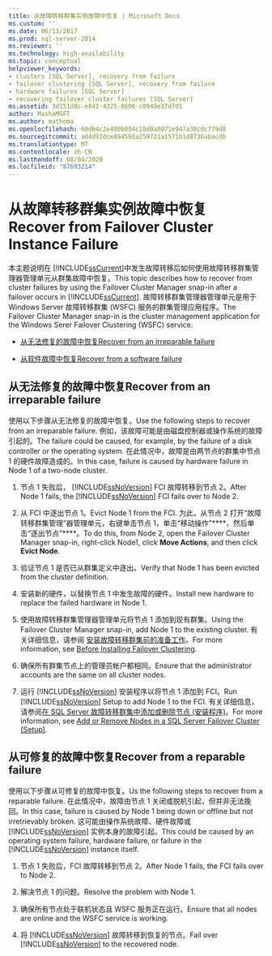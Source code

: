 ```yaml
---
title: 从故障转移群集实例故障中恢复 | Microsoft Docs
ms.custom: ''
ms.date: 06/13/2017
ms.prod: sql-server-2014
ms.reviewer: ''
ms.technology: high-availability
ms.topic: conceptual
helpviewer_keywords:
- clusters [SQL Server], recovery from failure
- failover clustering [SQL Server], recovery from failure
- hardware failures [SQL Server]
- recovering failover cluster failures [SQL Server]
ms.assetid: 3d151d0c-e841-4325-8606-c094de37d7d1
author: MashaMSFT
ms.author: mathoma
ms.openlocfilehash: 60db4c2e480b094c18d0a8071e947a38cdc779d8
ms.sourcegitcommit: ad4d92dce894592a259721a1571b1d8736abacdb
ms.translationtype: MT
ms.contentlocale: zh-CN
ms.lasthandoff: 08/04/2020
ms.locfileid: "87693214"
---
```

# <a name="recover-from-failover-cluster-instance-failure"></a><span data-ttu-id="f22a9-102">从故障转移群集实例故障中恢复</span><span class="sxs-lookup"><span data-stu-id="f22a9-102">Recover from Failover Cluster Instance Failure</span></span>
  <span data-ttu-id="f22a9-103">本主题说明在 [!INCLUDE[ssCurrent](../../../includes/sscurrent-md.md)]中发生故障转移后如何使用故障转移群集管理器管理单元从群集故障中恢复。</span><span class="sxs-lookup"><span data-stu-id="f22a9-103">This topic describes how to recover from cluster failures by using the Failover Cluster Manager snap-in after a failover occurs in [!INCLUDE[ssCurrent](../../../includes/sscurrent-md.md)].</span></span> <span data-ttu-id="f22a9-104">故障转移群集管理器管理单元是用于 Windows Server 故障转移群集 (WSFC) 服务的群集管理应用程序。</span><span class="sxs-lookup"><span data-stu-id="f22a9-104">The Failover Cluster Manager snap-in is the cluster management application for the Windows Serer Failover Clustering (WSFC) service.</span></span>  
  
-   [<span data-ttu-id="f22a9-105">从无法修复的故障中恢复</span><span class="sxs-lookup"><span data-stu-id="f22a9-105">Recover from an irreparable failure</span></span>](#Scenario1)  
  
-   [<span data-ttu-id="f22a9-106">从软件故障中恢复</span><span class="sxs-lookup"><span data-stu-id="f22a9-106">Recover from a software failure</span></span>](#Scenario2)  
  
##  <a name="recover-from-an-irreparable-failure"></a><a name="Scenario1"></a> <span data-ttu-id="f22a9-107">从无法修复的故障中恢复</span><span class="sxs-lookup"><span data-stu-id="f22a9-107">Recover from an irreparable failure</span></span>  
 <span data-ttu-id="f22a9-108">使用以下步骤从无法修复的故障中恢复。</span><span class="sxs-lookup"><span data-stu-id="f22a9-108">Use the following steps to recover from an irreparable failure.</span></span> <span data-ttu-id="f22a9-109">例如，该故障可能是由磁盘控制器或操作系统的故障引起的。</span><span class="sxs-lookup"><span data-stu-id="f22a9-109">The failure could be caused, for example, by the failure of a disk controller or the operating system.</span></span> <span data-ttu-id="f22a9-110">在此情况中，故障是由两节点的群集中节点 1 的硬件故障造成的。</span><span class="sxs-lookup"><span data-stu-id="f22a9-110">In this case, failure is caused by hardware failure in Node 1 of a two-node cluster.</span></span>  
  
1.  <span data-ttu-id="f22a9-111">节点 1 失败后， [!INCLUDE[ssNoVersion](../../../includes/ssnoversion-md.md)] FCI 故障转移到节点 2。</span><span class="sxs-lookup"><span data-stu-id="f22a9-111">After Node 1 fails, the [!INCLUDE[ssNoVersion](../../../includes/ssnoversion-md.md)] FCI fails over to Node 2.</span></span>  
  
2.  <span data-ttu-id="f22a9-112">从 FCI 中逐出节点 1。</span><span class="sxs-lookup"><span data-stu-id="f22a9-112">Evict Node 1 from the FCI.</span></span> <span data-ttu-id="f22a9-113">为此，从节点 2 打开“故障转移群集管理”器管理单元，右键单击节点 1，单击“移动操作”\*\*\*\*，然后单击“逐出节点”\*\*\*\*。</span><span class="sxs-lookup"><span data-stu-id="f22a9-113">To do this, from Node 2, open the Failover Cluster Manager snap-in, right-click Node1, click **Move Actions**, and then click **Evict Node**.</span></span>  
  
3.  <span data-ttu-id="f22a9-114">验证节点 1 是否已从群集定义中逐出。</span><span class="sxs-lookup"><span data-stu-id="f22a9-114">Verify that Node 1 has been evicted from the cluster definition.</span></span>  
  
4.  <span data-ttu-id="f22a9-115">安装新的硬件，以替换节点 1 中发生故障的硬件。</span><span class="sxs-lookup"><span data-stu-id="f22a9-115">Install new hardware to replace the failed hardware in Node 1.</span></span>  
  
5.  <span data-ttu-id="f22a9-116">使用故障转移群集管理器管理单元将节点 1 添加到现有群集。</span><span class="sxs-lookup"><span data-stu-id="f22a9-116">Using the Failover Cluster Manager snap-in, add Node 1 to the existing cluster.</span></span> <span data-ttu-id="f22a9-117">有关详细信息，请参阅 [安装故障转移群集前的准备工作](../install/before-installing-failover-clustering.md)。</span><span class="sxs-lookup"><span data-stu-id="f22a9-117">For more information, see [Before Installing Failover Clustering](../install/before-installing-failover-clustering.md).</span></span>  
  
6.  <span data-ttu-id="f22a9-118">确保所有群集节点上的管理员帐户都相同。</span><span class="sxs-lookup"><span data-stu-id="f22a9-118">Ensure that the administrator accounts are the same on all cluster nodes.</span></span>  
  
7.  <span data-ttu-id="f22a9-119">运行 [!INCLUDE[ssNoVersion](../../../includes/ssnoversion-md.md)] 安装程序以将节点 1 添加到 FCI。</span><span class="sxs-lookup"><span data-stu-id="f22a9-119">Run [!INCLUDE[ssNoVersion](../../../includes/ssnoversion-md.md)] Setup to add Node 1 to the FCI.</span></span> <span data-ttu-id="f22a9-120">有关详细信息，请参阅[在 SQL Server 故障转移群集中添加或删除节点 &#40;安装程序&#41;](../install/add-or-remove-nodes-in-a-sql-server-failover-cluster-setup.md)。</span><span class="sxs-lookup"><span data-stu-id="f22a9-120">For more information, see [Add or Remove Nodes in a SQL Server Failover Cluster &#40;Setup&#41;](../install/add-or-remove-nodes-in-a-sql-server-failover-cluster-setup.md).</span></span>  
  
##  <a name="recover-from-a-reparable-failure"></a><a name="Scenario2"></a> <span data-ttu-id="f22a9-121">从可修复的故障中恢复</span><span class="sxs-lookup"><span data-stu-id="f22a9-121">Recover from a reparable failure</span></span>  
 <span data-ttu-id="f22a9-122">使用以下步骤从可修复的故障中恢复。</span><span class="sxs-lookup"><span data-stu-id="f22a9-122">Us the following steps to recover from a reparable failure.</span></span> <span data-ttu-id="f22a9-123">在此情况中，故障由节点 1 关闭或脱机引起，但并非无法挽回。</span><span class="sxs-lookup"><span data-stu-id="f22a9-123">In this case, failure is caused by Node 1 being down or offline but not irretrievably broken.</span></span> <span data-ttu-id="f22a9-124">这可能由操作系统故障、硬件故障或 [!INCLUDE[ssNoVersion](../../../includes/ssnoversion-md.md)] 实例本身的故障引起。</span><span class="sxs-lookup"><span data-stu-id="f22a9-124">This could be caused by an operating system failure, hardware failure, or failure in the [!INCLUDE[ssNoVersion](../../../includes/ssnoversion-md.md)] instance itself.</span></span>  
  
1.  <span data-ttu-id="f22a9-125">节点 1 失败后，FCI 故障转移到节点 2。</span><span class="sxs-lookup"><span data-stu-id="f22a9-125">After Node 1 fails, the FCI fails over to Node 2.</span></span>  
  
2.  <span data-ttu-id="f22a9-126">解决节点 1 的问题。</span><span class="sxs-lookup"><span data-stu-id="f22a9-126">Resolve the problem with Node 1.</span></span>  
  
3.  <span data-ttu-id="f22a9-127">确保所有节点处于联机状态且 WSFC 服务正在运行。</span><span class="sxs-lookup"><span data-stu-id="f22a9-127">Ensure that all nodes are online and the WSFC service is working.</span></span>  
  
4.  <span data-ttu-id="f22a9-128">将 [!INCLUDE[ssNoVersion](../../../includes/ssnoversion-md.md)] 故障转移到恢复的节点。</span><span class="sxs-lookup"><span data-stu-id="f22a9-128">Fail over [!INCLUDE[ssNoVersion](../../../includes/ssnoversion-md.md)] to the recovered node.</span></span>  
  
  
